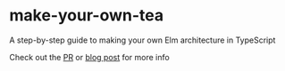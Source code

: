 # make-your-own-tea
A step-by-step guide to making your own Elm architecture in TypeScript

Check out the [PR](https://github.com/eeue56/make-your-own-tea/pull/1) or [blog post](https://derw.substack.com/p/make-your-own-tea-the-elm-architecture?sd=pf) for more info

